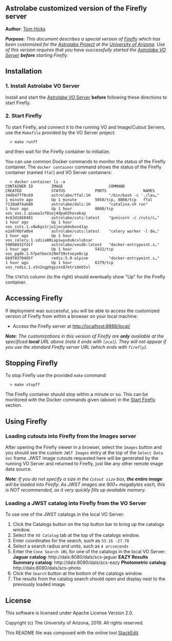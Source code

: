 ﻿
## Astrolabe customized version of the Firefly server

**Author**: [Tom Hicks](https://github.com/hickst)

***Purpose**: This document describes a special version of [Firefly](https://github.com/Caltech-IPAC/firefly) which has been customized for the [Astrolabe Project](http://astrolabe.arizona.edu/) at the [University of Arizona](http://www.arizona.edu). Use of this version requires that you have successfully started the [Astrolabe VO Server](https://github.com/AstrolabeProject/vos.git) **before** starting Firefly.*


## Installation

### 1. Install Astrolabe VO Server

Install and start the [Astrolabe VO Server](https://github.com/AstrolabeProject/vos.git) **before** following these directions to start Firefly.


### 2. Start Firefly

To start Firefly, and connect it to the running VO and Image/Cutout Servers, use the `Makefile` provided by the VO Server project:
```
  > make runff
```
and then wait for the Firefly container to initialize.

You can use common Docker commands to monitor the status of the Firefly container. The `docker container` command shows the status of the Firefly container (named `ffal`) and VO Server containers:
```
  > docker container ls -a
CONTAINER ID        IMAGE                    COMMAND                  CREATED             STATUS             PORTS                NAMES
34db47ff0c69        astrolabe/ffal:1H        "/bin/bash -c './lau…"   1 minute ago        Up 1 minute        5050/tcp, 8080/tcp   ffal
7138a0f4ab88        astrolabe/dals:1H        "catalina.sh run"        1 hour ago          Up 1 hour          8080/tcp             vos_vos.1.qiwaa1vf8uoj4dpab5hovakxp
4c63d1668481        astrolabe/cuts:latest    "gunicorn -c /cuts/c…"   1 hour ago          Up 1 hour                               vos_cuts.1.v8w6gs1rjo1jecu64xbov41qs
e2a970bfa0b4        astrolabe/cuts:latest    "celery worker -l de…"   1 hour ago          Up 1 hour                               vos_celery.1.sdiia00iapiwyxdu6cvlubsar
59008932fd1f        astrolabe/vosdb:latest   "docker-entrypoint.s…"   1 hour ago          Up 1 hour          5432/tcp             vos_pgdb.1.h7petbeck29mf39stnoye8cip
6b970370405f        redis:5.0-alpine         "docker-entrypoint.s…"   1 hour ago          Up 1 hour          6379/tcp             vos_redis.1.x5n2ngphgyzxs87etrideb5sl
```
The `STATUS` column (to the right) should eventually show "Up" for the Firefly container.


## Accessing Firefly

If deployment was successful, you will be able to access the customized version of Firefly from within a browser on your local machine:

  - Access the Firefly server at [http://localhost:8888/local/](http://localhost:8888/local/)

***Note**: The customizations in this version of Firefly are **only** available at the specificed **local** URL above (note it ends with `local`). They will not appear if you use the standard Firefly server URL (which ends with `firefly`).*


## Stopping Firefly

To stop Firefly use the provided `make` command:
```
  > make stopff
```
The Firefly container should stop within a minute or so. This can be monitored with the Docker commands given (above) in the [Start Firefly](#start-firefly) section.


## Using Firefly

### Loading cutouts into Firefly from the Images server

After opening the Firefly viewer in a browser, select the `Images` button and you should see
the custom `JWST Images` entry at the top of the `Select Data Set` frame. JWST image cutouts
requested here will be generated by the running VO Server and returned to Firefly, just like
any other remote image data source.

***Note**: If you do not specify a size in the `Cutout size` box, **the entire image** will be loaded into Firefly. As JWST images are 900+ megabytes each, this is NOT recommended, as it very quickly fills up available memory.*


### Loading a JWST catalog into Firefly from the VO Server

To use one of the JWST catalogs in the local VO Server:

 1. Click the Catalogs button on the top button bar to bring up the catalogs window.
 2. Select the `VO Catalog` tab at the top of the catalogs window.
 3. Enter coordinates for the search, such as `53.16 -27.78`
 4. Select a search radius and units, such as `4 arcseconds`
 5. Enter the `Cone Search URL` for one of the catalogs in the local VO Server:
    **Jaguar catalog**: http://dals:8080/dals/scs-jaguar
    **EAZY Results Summary catalog**: http://dals:8080/dals/scs-eazy
    **Photometric catalog**: http://dals:8080/dals/scs-photo
 6. Click the `Search` button at the bottom of the catalogs window.
 7. The results from the catalog search should open and display next to the previously loaded image.


## License

This software is licensed under Apache License Version 2.0.

Copyright (c) The University of Arizona, 2019. All rights reserved.

This README file was composed with the online tool [StackEdit](https://stackedit.io/).
